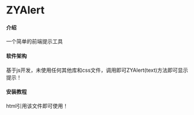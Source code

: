 # ZYAlert

#### 介绍
一个简单的前端提示工具

#### 软件架构
基于js开发，未使用任何其他库和css文件，调用即可ZYAlert(text)方法即可显示提示！


#### 安装教程

html引用该文件即可使用！

